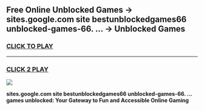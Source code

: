 
## Free Online Unblocked Games → sites.google.com site bestunblockedgames66 unblocked-games-66. ... → Unblocked Games
<h3>
<a href="https://premium.freeplayer.one?title=sites.google.com_site_bestunblockedgames66_unblocked-games-66._...&ref=21F">CLICK TO PLAY</a></h3>
<hr>

<h3>
<a href="https://premium.freeplayer.one?title=sites.google.com_site_bestunblockedgames66_unblocked-games-66._...&ref=21F">CLICK 2 PLAY</a>
  
</h3>

<a href="https://premium.freeplayer.one?title=sites.google.com_site_bestunblockedgames66_unblocked-games-66._...&ref=21F/"><img src="https://clearcache.store/games.png"></a>


**sites.google.com site bestunblockedgames66 unblocked-games-66. ... games unblocked: Your Gateway to Fun and Accessible Online Gaming**
